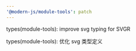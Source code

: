 ```yaml
---
'@modern-js/module-tools': patch
---
```


types(module-tools): improve svg typing for SVGR

types(module-tools): 优化 svg 类型定义
